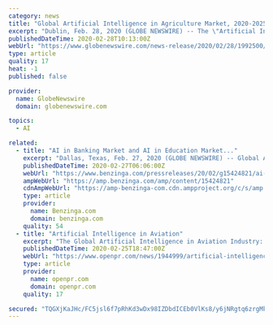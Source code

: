 ```yaml
---
category: news
title: "Global Artificial Intelligence in Agriculture Market, 2020-2025"
excerpt: "Dublin, Feb. 28, 2020 (GLOBE NEWSWIRE) -- The \"Artificial Intelligence in Agriculture Market - Growth, Trends and Forecasts (2020 - 2025)\""
publishedDateTime: 2020-02-28T10:13:00Z
webUrl: "https://www.globenewswire.com/news-release/2020/02/28/1992500/0/en/Global-Artificial-Intelligence-in-Agriculture-Market-2020-2025.html"
type: article
quality: 17
heat: -1
published: false

provider:
  name: GlobeNewswire
  domain: globenewswire.com

topics:
  - AI

related:
  - title: "AI in Banking Market and AI in Education Market..."
    excerpt: "Dallas, Texas, Feb. 27, 2020 (GLOBE NEWSWIRE) -- Global AI in Banking Market Comprehensive Analysis 2020-2026: In recent years Artificial Intelligence (AI) is being used everywhere. Almost all the sectors from banking,"
    publishedDateTime: 2020-02-27T06:06:00Z
    webUrl: "https://www.benzinga.com/pressreleases/20/02/g15424821/ai-in-banking-market-and-ai-in-education-market-2020-worldwide-shares-strategies-regions-applicati"
    ampWebUrl: "https://amp.benzinga.com/amp/content/15424821"
    cdnAmpWebUrl: "https://amp-benzinga-com.cdn.ampproject.org/c/s/amp.benzinga.com/amp/content/15424821"
    type: article
    provider:
      name: Benzinga.com
      domain: benzinga.com
    quality: 54
  - title: "Artificial Intelligence in Aviation"
    excerpt: "The Global Artificial Intelligence in Aviation Industry: 2020 Market Report is a professional and in-depth study on the current state of the Artificial Intelligence in Aviation Market. Artificial Intelligence in Aviation report can be utilized efficiently by both established and new players in the industry for absolute understanding of the market."
    publishedDateTime: 2020-02-25T18:47:00Z
    webUrl: "https://www.openpr.com/news/1944999/artificial-intelligence-in-aviation-market-industry"
    type: article
    provider:
      name: openpr.com
      domain: openpr.com
    quality: 17

secured: "TQGXjKaJHc/FC5jsl6f7pRhKd3wDx98IZDbdICEb0VlKs8/y6jNRgtq6zrgMkTzL1iOBPXK449KzO0CjVmr+5lqqW77rPpByDAZFE1QjARVTSTHbsaSVlWMND6SzZOxnCmHOXI/IHU/NxO5/3Z1PhACy7DDCwTXdRc4UGd2e2KPAlv3L7Hu2gbGxO4UqpzIJQddJbCkijZ8fzs1X3ICQCSAC+0GBzeYn7Uno7FVkIqM9ccyOjnpdT2zp5sXZYM3sPj9eK3pyHi4I1f/gOy+Np4tTIxWS/SurqtbW5xu+bJfzn52zIkUs3L63PlFGkoxS;0cJdEhIL7YRQ6Nf7LOeiaQ=="
---
```


